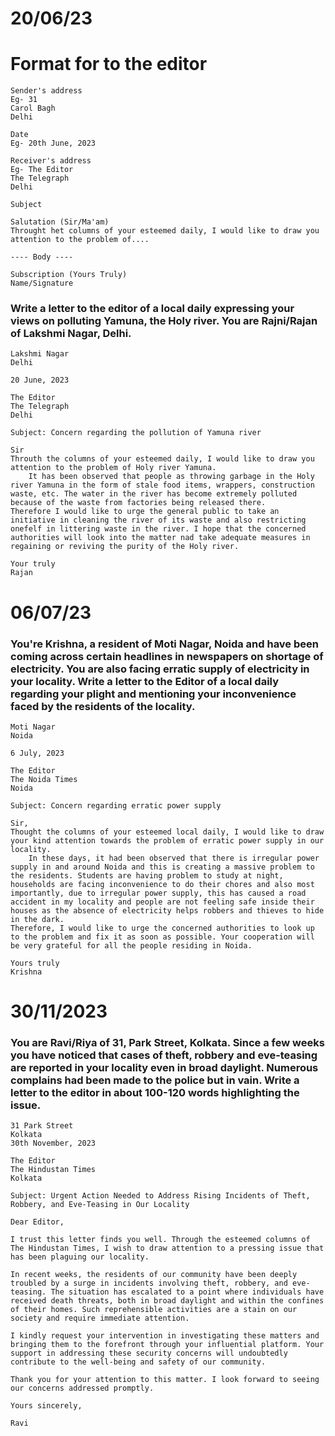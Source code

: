 # 20/06/23

# Format for to the editor

```
Sender's address 
Eg- 31
Carol Bagh
Delhi 

Date
Eg- 20th June, 2023 

Receiver's address 
Eg- The Editor
The Telegraph 
Delhi 

Subject

Salutation (Sir/Ma'am)
Throught het columns of your esteemed daily, I would like to draw you attention to the problem of.... 

---- Body ---- 

Subscription (Yours Truly)
Name/Signature 
```

### Write a letter to the editor of a local daily expressing your views on polluting Yamuna, the Holy river. You are Rajni/Rajan of Lakshmi Nagar, Delhi. 

```
Lakshmi Nagar 
Delhi 

20 June, 2023 

The Editor 
The Telegraph
Delhi 

Subject: Concern regarding the pollution of Yamuna river 

Sir
Throuth the columns of your esteemed daily, I would like to draw you attention to the problem of Holy river Yamuna. 
    It has been observed that people as throwing garbage in the Holy river Yamuna in the form of stale food items, wrappers, construction waste, etc. The water in the river has become extremely polluted because of the waste from factories being released there.
Therefore I would like to urge the general public to take an initiative in cleaning the river of its waste and also restricting onefelf in littering waste in the river. I hope that the concerned authorities will look into the matter nad take adequate measures in regaining or reviving the purity of the Holy river. 

Your truly
Rajan 
```

# 06/07/23 

###  You're Krishna, a resident of Moti Nagar, Noida and have been coming across certain headlines in newspapers on shortage of electricity. You are also facing erratic supply of electricity in your locality. Write a letter to the Editor of a local daily regarding your plight and mentioning your inconvenience faced by the residents of the locality.

```
Moti Nagar
Noida

6 July, 2023 

The Editor
The Noida Times 
Noida

Subject: Concern regarding erratic power supply

Sir, 
Thought the columns of your esteemed local daily, I would like to draw your kind attention towards the problem of erratic power supply in our locality. 
    In these days, it had been observed that there is irregular power supply in and around Noida and this is creating a massive problem to the residents. Students are having problem to study at night, households are facing inconvenience to do their chores and also most importantly, due to irregular power supply, this has caused a road accident in my locality and people are not feeling safe inside their houses as the absence of electricity helps robbers and thieves to hide in the dark.
Therefore, I would like to urge the concerned authorities to look up to the problem and fix it as soon as possible. Your cooperation will be very grateful for all the people residing in Noida.

Yours truly
Krishna 
```

# 30/11/2023

### You are Ravi/Riya of 31, Park Street, Kolkata. Since a few weeks you have noticed that cases of theft, robbery and eve-teasing are reported in your locality even in broad daylight. Numerous complains had been made to the police but in vain. Write a letter to the editor in about 100-120 words highlighting the issue. 

```
31 Park Street
Kolkata
30th November, 2023

The Editor
The Hindustan Times
Kolkata

Subject: Urgent Action Needed to Address Rising Incidents of Theft, Robbery, and Eve-Teasing in Our Locality

Dear Editor,

I trust this letter finds you well. Through the esteemed columns of The Hindustan Times, I wish to draw attention to a pressing issue that has been plaguing our locality.

In recent weeks, the residents of our community have been deeply troubled by a surge in incidents involving theft, robbery, and eve-teasing. The situation has escalated to a point where individuals have received death threats, both in broad daylight and within the confines of their homes. Such reprehensible activities are a stain on our society and require immediate attention.

I kindly request your intervention in investigating these matters and bringing them to the forefront through your influential platform. Your support in addressing these security concerns will undoubtedly contribute to the well-being and safety of our community.

Thank you for your attention to this matter. I look forward to seeing our concerns addressed promptly.

Yours sincerely,

Ravi
```
